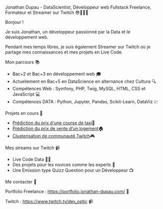 Jonathan Dupau - DataScientist, Développeur web Fullstack Freelance, Formateur et Streamer sur Twitch 😎👨‍💻🚀

Bonjour ! 

Je suis Jonathan, un développeur passionné par la Data et le développement web. 

Pendant mes temps libres, je suis également Streamer sur Twitch où je partage mes connaissances et mes projets en Live Code.

Mon parcours 📚
- Bac+2 et Bac+3 en développement web 🎓
- Actuellement en Bac+5 en DataScience en alternance chez Cultura 🔍
- Compétences Web : Symfony, PHP, Twig, MySQL, HTML, CSS et JavaScript 💻
- Compétences DATA : Python, Jupyter, Pandas, Scikit-Learn, DataViz 💹

Projets en cours 🚀
- [Prédiction du prix d'une course de taxi](https://github.com/Jonathan2433/prediction_taxi_fare)🚕
- [Prédiction du prix de vente d'un logement](https://github.com/Jonathan2433/analyse-valeur-fonciere-2021)🏠
- [Clusterisation de communauté Twitch](https://github.com/Jonathan2433/twitch_users_map)🎮

Mes streams sur Twitch 📹
- Live Code Data 🚀🤖
- Des projets pour les novices comme les experts 🙌
- Une Emission type Quizz Question pour un Développeur 📺

Me contacter 📩

Portfolio Freelance : https://portfolio.jonathan-dupau.com/ 💼

Twitch : https://www.twitch.tv/dev_optic 📹
